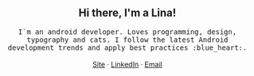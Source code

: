 <h2 align='center'> Hi there, I'm a Lina!</h2>
<p align="center">
   <samp>I`m an android developer. 
Loves programming, design, typography and cats. 
I follow the latest Android development trends and apply best practices :blue_heart:.</samp>
  <br><br>
  <a href="https://developer-kaczmarek.github.io/">Site</a> · <a href="https://www.linkedin.com/in/lina-podbolotova/">LinkedIn</a> · <a href="mailto:developer.kaczmarek@yandex.ru">Email</a>
  <br>
</p>
